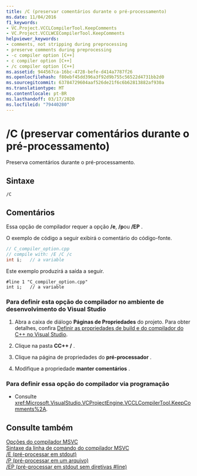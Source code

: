 ```yaml
---
title: /C (preservar comentários durante o pré-processamento)
ms.date: 11/04/2016
f1_keywords:
- VC.Project.VCCLCompilerTool.KeepComments
- VC.Project.VCCLWCECompilerTool.KeepComments
helpviewer_keywords:
- comments, not stripping during preprocessing
- preserve comments during preprocessing
- -c compiler option [C++]
- c compiler option [C++]
- /c compiler option [C++]
ms.assetid: 944567ca-16bc-4728-befe-d414a7787f26
ms.openlocfilehash: f80ebf45dd396a3f92d9b755c56522d4731bb2d0
ms.sourcegitcommit: 63784729604aaf526de21f6c6b62813882af930a
ms.translationtype: MT
ms.contentlocale: pt-BR
ms.lasthandoff: 03/17/2020
ms.locfileid: "79440280"
---
```

# <a name="c-preserve-comments-during-preprocessing"></a>/C (preservar comentários durante o pré-processamento)

Preserva comentários durante o pré-processamento.

## <a name="syntax"></a>Sintaxe

```
/C
```

## <a name="remarks"></a>Comentários

Essa opção de compilador requer a opção **/e**, **/p**ou **/EP** .

O exemplo de código a seguir exibirá o comentário do código-fonte.

```cpp
// C_compiler_option.cpp
// compile with: /E /C /c
int i;   // a variable
```

Este exemplo produzirá a saída a seguir.

```
#line 1 "C_compiler_option.cpp"
int i;   // a variable
```

### <a name="to-set-this-compiler-option-in-the-visual-studio-development-environment"></a>Para definir esta opção do compilador no ambiente de desenvolvimento do Visual Studio

1. Abra a caixa de diálogo **Páginas de Propriedades** do projeto. Para obter detalhes, confira [Definir as propriedades de build e do compilador do C++ no Visual Studio](../working-with-project-properties.md).

1. Clique na pasta **CC++ /** .

1. Clique na página de propriedades do **pré-processador** .

1. Modifique a propriedade **manter comentários** .

### <a name="to-set-this-compiler-option-programmatically"></a>Para definir essa opção do compilador via programação

- Consulte <xref:Microsoft.VisualStudio.VCProjectEngine.VCCLCompilerTool.KeepComments%2A>.

## <a name="see-also"></a>Consulte também

[Opções do compilador MSVC](compiler-options.md)<br/>
[Sintaxe da linha de comando do compilador MSVC](compiler-command-line-syntax.md)<br/>
[/E (pré-processar em stdout)](e-preprocess-to-stdout.md)<br/>
[/P (pré-processar em um arquivo)](p-preprocess-to-a-file.md)<br/>
[/EP (pré-processar em stdout sem diretivas #line)](ep-preprocess-to-stdout-without-hash-line-directives.md)

